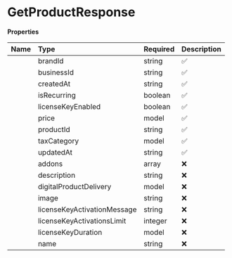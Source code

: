# GetProductResponse



**Properties**

| Name | Type | Required | Description |
| :-------- | :----------| :----------| :----------|
    | brandId | string | ✅ |  |
    | businessId | string | ✅ | Unique identifier for the business to which the product belongs. |
    | createdAt | string | ✅ | Timestamp when the product was created. |
    | isRecurring | boolean | ✅ | Indicates if the product is recurring (e.g., subscriptions). |
    | licenseKeyEnabled | boolean | ✅ | Indicates whether the product requires a license key. |
    | price | model | ✅ |  |
    | productId | string | ✅ | Unique identifier for the product. |
    | taxCategory | model | ✅ | Represents the different categories of taxation applicable to various products and services. |
    | updatedAt | string | ✅ | Timestamp when the product was last updated. |
    | addons | array | ❌ | Available Addons for subscription products |
    | description | string | ❌ | Description of the product, optional. |
    | digitalProductDelivery | model | ❌ |  |
    | image | string | ❌ | URL of the product image, optional. |
    | licenseKeyActivationMessage | string | ❌ | Message sent upon license key activation, if applicable. |
    | licenseKeyActivationsLimit | integer | ❌ | Limit on the number of activations for the license key, if enabled. |
    | licenseKeyDuration | model | ❌ |  |
    | name | string | ❌ | Name of the product, optional. |




<!-- This file was generated by liblab | https://liblab.com/ -->